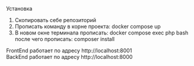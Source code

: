 Установка
1. Скопировать себе репозиторий
2. Прописать команду в корне проекта: docker compose up
3. В новом окне терминала прописать: docker compose exec php bash после чего прописать: composer install 
   

FrontEnd работает по адресу http://localhost:8001
</br>
BackEnd работает по адресу http://localhost:8000

